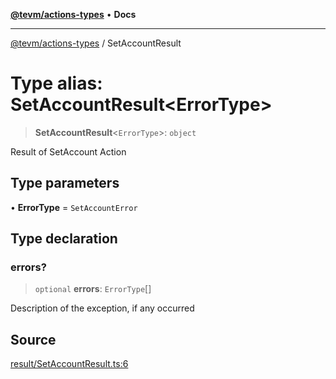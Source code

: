 [**@tevm/actions-types**](../README.md) • **Docs**

***

[@tevm/actions-types](../globals.md) / SetAccountResult

# Type alias: SetAccountResult\<ErrorType\>

> **SetAccountResult**\<`ErrorType`\>: `object`

Result of SetAccount Action

## Type parameters

• **ErrorType** = `SetAccountError`

## Type declaration

### errors?

> `optional` **errors**: `ErrorType`[]

Description of the exception, if any occurred

## Source

[result/SetAccountResult.ts:6](https://github.com/evmts/tevm-monorepo/blob/main/packages/actions-types/src/result/SetAccountResult.ts#L6)
